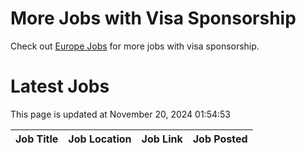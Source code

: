 # More Jobs with Visa Sponsorship

Check out [Europe Jobs](https://github.com/sureshparimi/europejobs#latest-jobs) for more jobs with visa sponsorship.

# Latest Jobs

This page is updated at November 20, 2024 01:54:53

| Job Title | Job Location | Job Link | Job Posted |
| --- | --- | --- | --- |
